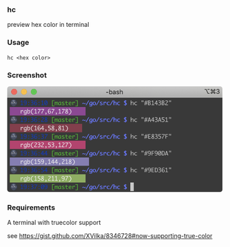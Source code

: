 ### hc

preview hex color in terminal

### Usage

```
hc <hex color>
```

### Screenshot

<img src="hc.png" alt="Screenshot" width="500"/>

### Requirements

A terminal with truecolor support

see https://gist.github.com/XVilka/8346728#now-supporting-true-color
